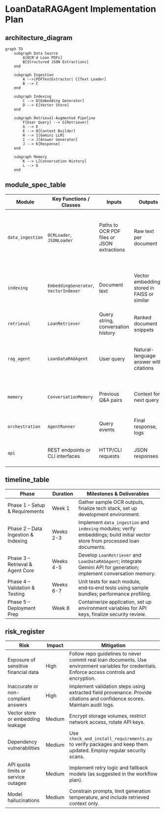 # LoanDataRAGAgent Implementation Plan

## architecture_diagram

```mermaid
graph TD
    subgraph Data Source
        A[OCR'd Loan PDFs]
        B[Structured JSON Extractions]
    end

    subgraph Ingestion
        A -->|PDFTextExtractor| C[Text Loader]
        B --> C
    end

    subgraph Indexing
        C --> D[Embedding Generator]
        D --> E[Vector Store]
    end

    subgraph Retrieval-Augmented Pipeline
        F[User Query] --> G[Retriever]
        G --> E
        E --> H[Context Builder]
        H --> I[Gemini LLM]
        I --> J[Answer Generator]
        J --> K[Response]
    end

    subgraph Memory
        K --> L[Conversation History]
        L --> G
    end
```

## module_spec_table

| Module | Key Functions / Classes | Inputs | Outputs | Description |
|-------|------------------------|-------|---------|-------------|
| `data_ingestion` | `OCRLoader`, `JSONLoader` | Paths to OCR PDF files or JSON extractions | Raw text per document | Handles reading of existing OCR outputs or structured JSON to feed into indexing pipeline. Leverages [`PDFTextExtractor`](debt_extraction/loan_extraction_workflow/pdf_reader.py) for PDF text extraction. |
| `indexing` | `EmbeddingGenerator`, `VectorIndexer` | Document text | Vector embeddings stored in FAISS or similar | Generates embeddings (e.g., via Gemini embeddings API or sentence-transformers) and builds vector index. |
| `retrieval` | `LoanRetriever` | Query string, conversation history | Ranked document snippets | Performs similarity search and optional metadata filtering. |
| `rag_agent` | `LoanDataRAGAgent` | User query | Natural-language answer with citations | Orchestrates retrieval + LLM generation. Uses [`GeminiLoanExtractor`](debt_extraction/loan_extraction_workflow/gemini_loan_extractor.py) as reference for interacting with Gemini. |
| `memory` | `ConversationMemory` | Previous Q&A pairs | Context for next query | Maintains lightweight conversation state, stored in cache or database. |
| `orchestration` | `AgentRunner` | Query events | Final response, logs | Coordinates tool calling, retrieval, LLM prompts, and logging. |
| `api` | REST endpoints or CLI interfaces | HTTP/CLI requests | JSON responses | Exposes question-answering capabilities to end users. |

## timeline_table

| Phase | Duration | Milestones & Deliverables |
|------|---------|---------------------------|
| Phase 1 – Setup & Requirements | Week 1 | Gather sample OCR outputs, finalize tech stack, set up development environment. |
| Phase 2 – Data Ingestion & Indexing | Weeks 2-3 | Implement `data_ingestion` and `indexing` modules; verify embeddings; build initial vector store from processed loan documents. |
| Phase 3 – Retrieval & Agent Core | Weeks 4-5 | Develop `LoanRetriever` and `LoanDataRAGAgent`; integrate Gemini API for generation; implement conversation memory. |
| Phase 4 – Validation & Testing | Weeks 6-7 | Unit tests for each module, end‑to‑end tests using sample bundles; performance profiling. |
| Phase 5 – Deployment Prep | Week 8 | Containerize application, set up environment variables for API keys, finalize security review. |

## risk_register

| Risk | Impact | Mitigation |
|-----|-------|-----------|
| Exposure of sensitive financial data | High | Follow repo guidelines to never commit real loan documents. Use environment variables for credentials. Enforce access controls and encryption. |
| Inaccurate or non-compliant answers | High | Implement validation steps using extracted field provenance. Provide citations and confidence scores. Maintain audit logs. |
| Vector store or embedding leakage | Medium | Encrypt storage volumes, restrict network access, rotate API keys. |
| Dependency vulnerabilities | Medium | Use `check_and_install_requirements.py` to verify packages and keep them updated. Employ regular security scans. |
| API quota limits or service outages | Medium | Implement retry logic and fallback models (as suggested in the workflow plan). |
| Model hallucinations | Medium | Constrain prompts, limit generation temperature, and include retrieved context only. |

